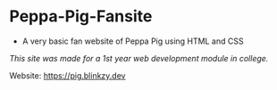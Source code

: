# Peppa-Pig-Fansite

* A very basic fan website of Peppa Pig using HTML and CSS
  
*_This site was made for a 1st year web development module in college._*

Website: https://pig.blinkzy.dev

